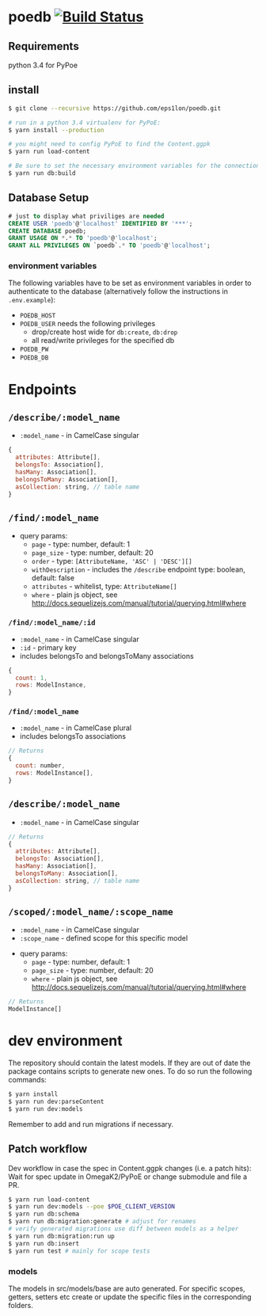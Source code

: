 # poedb [![Build Status](https://travis-ci.org/eps1lon/poedb.svg?branch=master)](https://travis-ci.org/eps1lon/poedb)

## Requirements
python 3.4 for PyPoe

## install
```bash
$ git clone --recursive https://github.com/eps1lon/poedb.git

# run in a python 3.4 virtualenv for PyPoE:
$ yarn install --production

# you might need to config PyPoE to find the Content.ggpk
$ yarn run load-content

# Be sure to set the necessary environment variables for the connection
$ yarn run db:build
```

## Database Setup
```sql
# just to display what priviliges are needed
CREATE USER 'poedb'@'localhost' IDENTIFIED BY '***';
CREATE DATABASE poedb;
GRANT USAGE ON *.* TO 'poedb'@'localhost';
GRANT ALL PRIVILEGES ON `poedb`.* TO 'poedb'@'localhost';
```

### environment variables
The following variables have to be set as environment variables in order to
authenticate to the database (alternatively follow the instructions in `.env.example`):
- `POEDB_HOST`
- `POEDB_USER` needs the following privileges
  - drop/create host wide for `db:create`, `db:drop`
  - all read/write privileges for the specified db
- `POEDB_PW`
- `POEDB_DB`

# Endpoints

## `/describe/:model_name`
- `:model_name` - in CamelCase singular
```javascript
{
  attributes: Attribute[],
  belongsTo: Association[],
  hasMany: Association[],
  belongsToMany: Association[],
  asCollection: string, // table name
}
```
## `/find/:model_name`
<!-- see src/controller/find -->
- query params:
  - `page` - type: number, default: 1
  - `page_size` - type: number, default: 20
  - `order` - type: ```[AttributeName, 'ASC' | 'DESC'][]```
  - `withDescription` - includes the `/describe` endpoint type: boolean, default: false
  - `attributes` - whitelist, type: ```AttributeName[]```
  - `where` - plain js object, see http://docs.sequelizejs.com/manual/tutorial/querying.html#where

### `/find/:model_name/:id`
- `:model_name` - in CamelCase singular
- `:id` - primary key
- includes belongsTo and belongsToMany associations
```javascript
{
  count: 1,
  rows: ModelInstance,
}
```

### `/find/:model_name`
- `:model_name` - in CamelCase plural
- includes belongsTo associations
```javascript
// Returns
{
  count: number,
  rows: ModelInstance[],
}
```

## `/describe/:model_name`
- `:model_name` - in CamelCase singular
```javascript
// Returns
{
  attributes: Attribute[],
  belongsTo: Association[],
  hasMany: Association[],
  belongsToMany: Association[],
  asCollection: string, // table name
}
```
## `/scoped/:model_name/:scope_name`
- `:model_name` - in CamelCase singular
- `:scope_name` - defined scope for this specific model
<!-- see src/controller/find -->
- query params:
  - `page` - type: number, default: 1
  - `page_size` - type: number, default: 20
  - `where` - plain js object, see http://docs.sequelizejs.com/manual/tutorial/querying.html#where

```javascript
// Returns
ModelInstance[]
```

# dev environment
The repository should contain the latest models. If they are out of date
the package contains scripts to generate new ones. To do so run the following
commands:

```bash
$ yarn install
$ yarn run dev:parseContent
$ yarn run dev:models
```

Remember to add and run migrations if necessary.

## Patch workflow
Dev workflow in case the spec in Content.ggpk changes (i.e. a patch hits):
Wait for spec update in OmegaK2/PyPoE or change submodule and file a PR.

```bash
$ yarn run load-content
$ yarn run dev:models --poe $POE_CLIENT_VERSION
$ yarn run db:schema
$ yarn run db:migration:generate # adjust for renames
# verify generated migrations use diff between models as a helper
$ yarn run db:migration:run up
$ yarn run db:insert
$ yarn run test # mainly for scope tests
```


### models
The models in src/models/base are auto generated. For specific scopes, 
getters, setters etc create or update the specific files in the corresponding folders.
